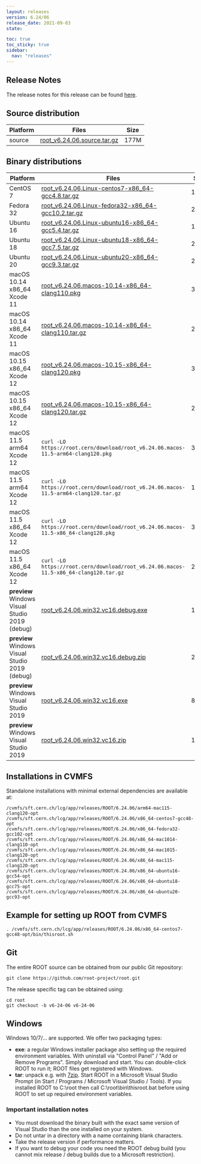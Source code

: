 ```yaml
---
layout: releases
version: 6.24/06
release_date: 2021-09-03
state:

toc: true
toc_sticky: true
sidebar:
  nav: "releases"
---
```



## Release Notes

The release notes for this release can be found [here](https://root.cern/doc/v624/release-notes.html#release-6.2406).

## Source distribution

| Platform       | Files | Size |
|-----------|-------|-----|
| source | [root_v6.24.06.source.tar.gz](https://root.cern/download/root_v6.24.06.source.tar.gz) | 177M |


## Binary distributions

| Platform       | Files | Size |
|-----------|-------|-----|
| CentOS 7 | [root_v6.24.06.Linux-centos7-x86_64-gcc4.8.tar.gz](https://root.cern/download/root_v6.24.06.Linux-centos7-x86_64-gcc4.8.tar.gz) | 183M |
| Fedora 32 | [root_v6.24.06.Linux-fedora32-x86_64-gcc10.2.tar.gz](https://root.cern/download/root_v6.24.06.Linux-fedora32-x86_64-gcc10.2.tar.gz) | 265M |
| Ubuntu 16 | [root_v6.24.06.Linux-ubuntu16-x86_64-gcc5.4.tar.gz](https://root.cern/download/root_v6.24.06.Linux-ubuntu16-x86_64-gcc5.4.tar.gz) | 196M |
| Ubuntu 18 | [root_v6.24.06.Linux-ubuntu18-x86_64-gcc7.5.tar.gz](https://root.cern/download/root_v6.24.06.Linux-ubuntu18-x86_64-gcc7.5.tar.gz) | 256M |
| Ubuntu 20 | [root_v6.24.06.Linux-ubuntu20-x86_64-gcc9.3.tar.gz](https://root.cern/download/root_v6.24.06.Linux-ubuntu20-x86_64-gcc9.3.tar.gz) | 254M |
| macOS 10.14 x86_64 Xcode 11 | [root_v6.24.06.macos-10.14-x86_64-clang110.pkg](https://root.cern/download/root_v6.24.06.macos-10.14-x86_64-clang110.pkg) | 326M |
| macOS 10.14 x86_64 Xcode 11 | [root_v6.24.06.macos-10.14-x86_64-clang110.tar.gz](https://root.cern/download/root_v6.24.06.macos-10.14-x86_64-clang110.tar.gz) | 210M |
| macOS 10.15 x86_64 Xcode 12 | [root_v6.24.06.macos-10.15-x86_64-clang120.pkg](https://root.cern/download/root_v6.24.06.macos-10.15-x86_64-clang120.pkg) | 320M |
| macOS 10.15 x86_64 Xcode 12 | [root_v6.24.06.macos-10.15-x86_64-clang120.tar.gz](https://root.cern/download/root_v6.24.06.macos-10.15-x86_64-clang120.tar.gz) | 207M |
| macOS 11.5 arm64 Xcode 12 | `curl -LO https://root.cern/download/root_v6.24.06.macos-11.5-arm64-clang120.pkg` | 303M |
| macOS 11.5 arm64 Xcode 12 | `curl -LO https://root.cern/download/root_v6.24.06.macos-11.5-arm64-clang120.tar.gz` | 194M |
| macOS 11.5 x86_64 Xcode 12 | `curl -LO https://root.cern/download/root_v6.24.06.macos-11.5-x86_64-clang120.pkg` | 318M |
| macOS 11.5 x86_64 Xcode 12 | `curl -LO https://root.cern/download/root_v6.24.06.macos-11.5-x86_64-clang120.tar.gz` | 206M |
| **preview** Windows Visual Studio 2019 (debug) | [root_v6.24.06.win32.vc16.debug.exe](https://root.cern/download/root_v6.24.06.win32.vc16.debug.exe) | 160M |
| **preview** Windows Visual Studio 2019 (debug) | [root_v6.24.06.win32.vc16.debug.zip](https://root.cern/download/root_v6.24.06.win32.vc16.debug.zip) | 235M |
| **preview** Windows Visual Studio 2019 | [root_v6.24.06.win32.vc16.exe](https://root.cern/download/root_v6.24.06.win32.vc16.exe) |  86M |
| **preview** Windows Visual Studio 2019 | [root_v6.24.06.win32.vc16.zip](https://root.cern/download/root_v6.24.06.win32.vc16.zip) | 116M |

## Installations in CVMFS

Standalone installations with minimal external dependencies are available at:
~~~
/cvmfs/sft.cern.ch/lcg/app/releases/ROOT/6.24.06/arm64-mac115-clang120-opt
/cvmfs/sft.cern.ch/lcg/app/releases/ROOT/6.24.06/x86_64-centos7-gcc48-opt
/cvmfs/sft.cern.ch/lcg/app/releases/ROOT/6.24.06/x86_64-fedora32-gcc102-opt
/cvmfs/sft.cern.ch/lcg/app/releases/ROOT/6.24.06/x86_64-mac1014-clang110-opt
/cvmfs/sft.cern.ch/lcg/app/releases/ROOT/6.24.06/x86_64-mac1015-clang120-opt
/cvmfs/sft.cern.ch/lcg/app/releases/ROOT/6.24.06/x86_64-mac115-clang120-opt
/cvmfs/sft.cern.ch/lcg/app/releases/ROOT/6.24.06/x86_64-ubuntu16-gcc54-opt
/cvmfs/sft.cern.ch/lcg/app/releases/ROOT/6.24.06/x86_64-ubuntu18-gcc75-opt
/cvmfs/sft.cern.ch/lcg/app/releases/ROOT/6.24.06/x86_64-ubuntu20-gcc93-opt
~~~


## Example for setting up ROOT from CVMFS

~~~
. /cvmfs/sft.cern.ch/lcg/app/releases/ROOT/6.24.06/x86_64-centos7-gcc48-opt/bin/thisroot.sh
~~~

## Git

The entire ROOT source can be obtained from our public Git repository:

~~~
git clone https://github.com/root-project/root.git
~~~
The release specific tag can be obtained using:
~~~
cd root
git checkout -b v6-24-06 v6-24-06
~~~


## Windows

Windows 10/7/... are supported. We offer two packaging types:

 * **exe**: a regular Windows installer package also setting up the required environment variables. With uninstall via "Control Panel" / "Add or Remove Programs". Simply download and start. You can double-click ROOT to run it; ROOT files get registered with Windows.
 * **tar**: unpack e.g. with [7zip](https://www.7-zip.org). Start ROOT in a Microsoft Visual Studio Prompt (in Start / Programs / Microsoft Visual Studio / Tools). If you installed ROOT to C:\root then call C:\root\bin\thisroot.bat before using ROOT to set up required environment variables.

### Important installation notes

 * You must download the binary built with the exact same version of Visual Studio than the one installed on your system.
 * Do not untar in a directory with a name containing blank characters.
 * Take the release version if performance matters.
 * If you want to debug your code you need the ROOT debug build (you cannot mix release / debug builds due to a Microsoft restriction).
